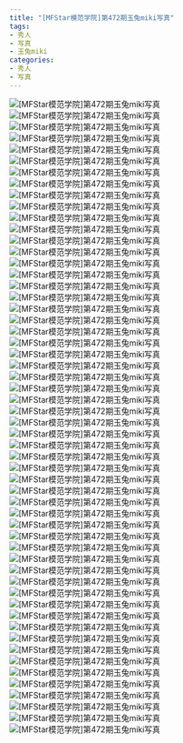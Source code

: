 ```yaml
---
title: "[MFStar模范学院]第472期玉兔miki写真"
tags: 
- 秀人
- 写真
- 玉兔miki
categories:
- 秀人
- 写真
---
```


![[MFStar模范学院]第472期玉兔miki写真](https://img.ilovese.xyz/1734707523648.webp)
![[MFStar模范学院]第472期玉兔miki写真](https://img.ilovese.xyz/1734707524912.webp)
![[MFStar模范学院]第472期玉兔miki写真](https://img.ilovese.xyz/1734707526200.webp)
![[MFStar模范学院]第472期玉兔miki写真](https://img.ilovese.xyz/1734707528239.webp)
![[MFStar模范学院]第472期玉兔miki写真](https://img.ilovese.xyz/1734707529737.webp)
![[MFStar模范学院]第472期玉兔miki写真](https://img.ilovese.xyz/1734707532051.webp)
![[MFStar模范学院]第472期玉兔miki写真](https://img.ilovese.xyz/1734707533490.webp)
![[MFStar模范学院]第472期玉兔miki写真](https://img.ilovese.xyz/1734707535406.webp)
![[MFStar模范学院]第472期玉兔miki写真](https://img.ilovese.xyz/1734707536975.webp)
![[MFStar模范学院]第472期玉兔miki写真](https://img.ilovese.xyz/1734707538922.webp)
![[MFStar模范学院]第472期玉兔miki写真](https://img.ilovese.xyz/1734707540821.webp)
![[MFStar模范学院]第472期玉兔miki写真](https://img.ilovese.xyz/1734707542509.webp)
![[MFStar模范学院]第472期玉兔miki写真](https://img.ilovese.xyz/1734707544251.webp)
![[MFStar模范学院]第472期玉兔miki写真](https://img.ilovese.xyz/1734707545890.webp)
![[MFStar模范学院]第472期玉兔miki写真](https://img.ilovese.xyz/1734707547615.webp)
![[MFStar模范学院]第472期玉兔miki写真](https://img.ilovese.xyz/1734707549576.webp)
![[MFStar模范学院]第472期玉兔miki写真](https://img.ilovese.xyz/1734707551507.webp)
![[MFStar模范学院]第472期玉兔miki写真](https://img.ilovese.xyz/1734707552919.webp)
![[MFStar模范学院]第472期玉兔miki写真](https://img.ilovese.xyz/1734707554626.webp)
![[MFStar模范学院]第472期玉兔miki写真](https://img.ilovese.xyz/1734707556532.webp)
![[MFStar模范学院]第472期玉兔miki写真](https://img.ilovese.xyz/1734707557919.webp)
![[MFStar模范学院]第472期玉兔miki写真](https://img.ilovese.xyz/1734707559693.webp)
![[MFStar模范学院]第472期玉兔miki写真](https://img.ilovese.xyz/1734707561740.webp)
![[MFStar模范学院]第472期玉兔miki写真](https://img.ilovese.xyz/1734707563502.webp)
![[MFStar模范学院]第472期玉兔miki写真](https://img.ilovese.xyz/1734707565286.webp)
![[MFStar模范学院]第472期玉兔miki写真](https://img.ilovese.xyz/1734707567039.webp)
![[MFStar模范学院]第472期玉兔miki写真](https://img.ilovese.xyz/1734707568619.webp)
![[MFStar模范学院]第472期玉兔miki写真](https://img.ilovese.xyz/1734707570497.webp)
![[MFStar模范学院]第472期玉兔miki写真](https://img.ilovese.xyz/1734707572192.webp)
![[MFStar模范学院]第472期玉兔miki写真](https://img.ilovese.xyz/1734707573776.webp)
![[MFStar模范学院]第472期玉兔miki写真](https://img.ilovese.xyz/1734707575363.webp)
![[MFStar模范学院]第472期玉兔miki写真](https://img.ilovese.xyz/1734707577219.webp)
![[MFStar模范学院]第472期玉兔miki写真](https://img.ilovese.xyz/1734707579196.webp)
![[MFStar模范学院]第472期玉兔miki写真](https://img.ilovese.xyz/1734707581055.webp)
![[MFStar模范学院]第472期玉兔miki写真](https://img.ilovese.xyz/1734707582914.webp)
![[MFStar模范学院]第472期玉兔miki写真](https://img.ilovese.xyz/1734707585092.webp)
![[MFStar模范学院]第472期玉兔miki写真](https://img.ilovese.xyz/1734707586852.webp)
![[MFStar模范学院]第472期玉兔miki写真](https://img.ilovese.xyz/1734707588315.webp)
![[MFStar模范学院]第472期玉兔miki写真](https://img.ilovese.xyz/1734707590028.webp)
![[MFStar模范学院]第472期玉兔miki写真](https://img.ilovese.xyz/1734707591775.webp)
![[MFStar模范学院]第472期玉兔miki写真](https://img.ilovese.xyz/1734707593229.webp)
![[MFStar模范学院]第472期玉兔miki写真](https://img.ilovese.xyz/1734707595008.webp)
![[MFStar模范学院]第472期玉兔miki写真](https://img.ilovese.xyz/1734707596748.webp)
![[MFStar模范学院]第472期玉兔miki写真](https://img.ilovese.xyz/1734707598741.webp)
![[MFStar模范学院]第472期玉兔miki写真](https://img.ilovese.xyz/1734707600181.webp)
![[MFStar模范学院]第472期玉兔miki写真](https://img.ilovese.xyz/1734707601745.webp)
![[MFStar模范学院]第472期玉兔miki写真](https://img.ilovese.xyz/1734707603638.webp)
![[MFStar模范学院]第472期玉兔miki写真](https://img.ilovese.xyz/1734707605086.webp)
![[MFStar模范学院]第472期玉兔miki写真](https://img.ilovese.xyz/1734707607034.webp)
![[MFStar模范学院]第472期玉兔miki写真](https://img.ilovese.xyz/1734707608949.webp)
![[MFStar模范学院]第472期玉兔miki写真](https://img.ilovese.xyz/1734707610837.webp)
![[MFStar模范学院]第472期玉兔miki写真](https://img.ilovese.xyz/1734707612659.webp)
![[MFStar模范学院]第472期玉兔miki写真](https://img.ilovese.xyz/1734707614619.webp)
![[MFStar模范学院]第472期玉兔miki写真](https://img.ilovese.xyz/1734707616290.webp)
![[MFStar模范学院]第472期玉兔miki写真](https://img.ilovese.xyz/1734707618309.webp)
![[MFStar模范学院]第472期玉兔miki写真](https://img.ilovese.xyz/1734707620284.webp)
